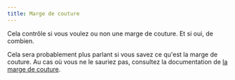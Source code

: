 ```yaml
---
title: Marge de couture
---
```


Cela contrôle si vous voulez ou non une marge de couture. Et si oui, de combien.

Cela sera probablement plus parlant si vous savez ce qu'est la marge de couture. Au cas où vous ne le sauriez pas, consultez la documentation de [la marge de couture](/docs/sewing/seam-allowance).
